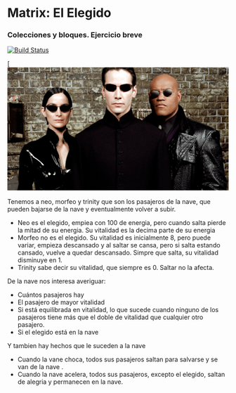 #  Matrix: El Elegido

### Colecciones y bloques. Ejercicio breve 

[![Build Status](https://travis-ci.org/wollok/ColeccionesMatrixElElegido.svg?branch=master)](https://travis-ci.org/wollok/ColeccionesMatrixElElegido)

[![Matrix](matrix-1.png)

Tenemos a neo, morfeo y trinity que son los pasajeros de la nave, que pueden bajarse de la nave y eventualmente volver a subir. 
* Neo es el elegido, empiea con 100 de energia, pero cuando salta pierde la mitad de su energia. Su vitalidad es la decima parte de su energia
* Morfeo no es el elegido. Su vitalidad es inicialmente 8, pero puede variar, empieza descansado y al saltar se cansa, pero si salta estando cansado, vuelve a quedar descansado. Simpre que salta, su vitalidad disminuye en 1. 
* Trinity sabe decir su vitalidad, que siempre es 0. Saltar no la afecta.

De la nave nos interesa averiguar: 
* Cuántos pasajeros hay
* El pasajero de mayor vitalidad
* Si está equilibrada en vitalidad, lo que sucede cuando ninguno de los pasajeros tiene más que el doble de vitalidad que cualquier otro pasajero.
* Si el elegido está en la nave 

Y tambien hay hechos que le suceden a la nave
* Cuando la vane choca, todos sus pasajeros saltan para salvarse y se van de la nave . 
* Cuando la nave acelera, todos sus pasajeros, excepto el elegido, saltan de alegria y permanecen en la nave.	
	 
